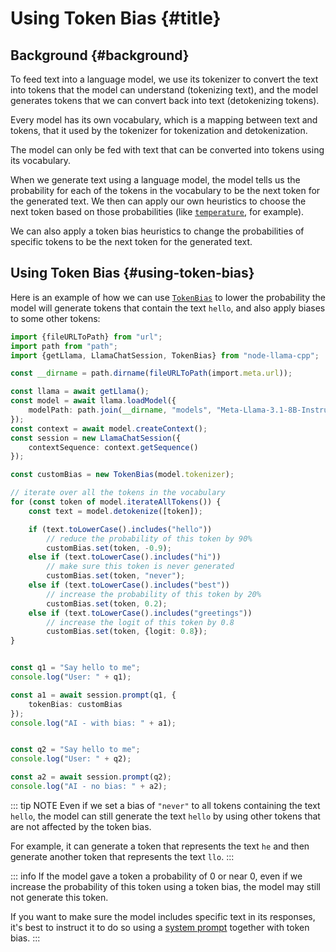 # Using Token Bias {#title}
## Background {#background}
To feed text into a language model,
we use its tokenizer to convert the text into tokens that the model can understand (tokenizing text),
and the model generates tokens that we can convert back into text (detokenizing tokens).

Every model has its own vocabulary, which is a mapping between text and tokens, that it used by the tokenizer for tokenization and detokenization.

The model can only be fed with text that can be converted into tokens using its vocabulary.

When we generate text using a language model,
the model tells us the probability for each of the tokens in the vocabulary to be the next token for the generated text.
We then can apply our own heuristics to choose the next token based on those probabilities (like [`temperature`](../api/type-aliases/LLamaChatPromptOptions.md#temperature), for example).

We can also apply a token bias heuristics to change the probabilities of specific tokens to be the next token for the generated text.

## Using Token Bias {#using-token-bias}
Here is an example of how we can use [`TokenBias`](../api/classes/TokenBias.md) to lower the probability the model will
generate tokens that contain the text `hello`,
and also apply biases to some other tokens:
```typescript
import {fileURLToPath} from "url";
import path from "path";
import {getLlama, LlamaChatSession, TokenBias} from "node-llama-cpp";

const __dirname = path.dirname(fileURLToPath(import.meta.url));

const llama = await getLlama();
const model = await llama.loadModel({
    modelPath: path.join(__dirname, "models", "Meta-Llama-3.1-8B-Instruct.Q4_K_M.gguf")
});
const context = await model.createContext();
const session = new LlamaChatSession({
    contextSequence: context.getSequence()
});

const customBias = new TokenBias(model.tokenizer);

// iterate over all the tokens in the vocabulary
for (const token of model.iterateAllTokens()) {
    const text = model.detokenize([token]);

    if (text.toLowerCase().includes("hello"))
        // reduce the probability of this token by 90%
        customBias.set(token, -0.9);
    else if (text.toLowerCase().includes("hi"))
        // make sure this token is never generated
        customBias.set(token, "never");
    else if (text.toLowerCase().includes("best"))
        // increase the probability of this token by 20%
        customBias.set(token, 0.2);
    else if (text.toLowerCase().includes("greetings"))
        // increase the logit of this token by 0.8
        customBias.set(token, {logit: 0.8});
}


const q1 = "Say hello to me";
console.log("User: " + q1);

const a1 = await session.prompt(q1, {
    tokenBias: customBias
});
console.log("AI - with bias: " + a1);


const q2 = "Say hello to me";
console.log("User: " + q2);

const a2 = await session.prompt(q2);
console.log("AI - no bias: " + a2);
```

::: tip NOTE
Even if we set a bias of `"never"` to all tokens containing the text ``hello``,
the model can still generate the text `hello` by using other tokens that are not affected by the token bias.

For example, it can generate a token that represents the text `he` and then generate another token that represents the text `llo`.
:::

::: info
If the model gave a token a probability of 0 or near 0,
even if we increase the probability of this token using a token bias,
the model may still not generate this token.

If you want to make sure the model includes specific text in its responses, it's best to instruct it to do so using a [system prompt](../guide/chat-session.md#system-prompt) together with token bias.
:::
